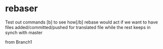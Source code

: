 # rebaser
Test out commands [b] to see how[/b] rebase would act if we want to have files added/committed/pushed for translated file while the rest keeps in synch with master

from Branch1
